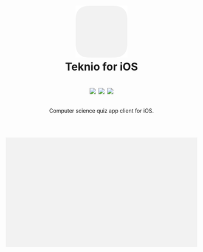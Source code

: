 <h1 align="center">
  <img src="Docs/Icon.png" width="136" alt="icon">
  <br>Teknio for iOS<br>
  <p align="center">
    <img src="https://img.shields.io/badge/Language-Swift-blue.svg">
    <a href="LICENSE.md"><img src="https://img.shields.io/badge/License-MIT-brightgreen.svg"></a>
    <img src="https://img.shields.io/badge/Type-Project-orange.svg">
  </p>
</h1>
<p align="center">Сomputer science quiz app client for iOS.</p>
<br><br>
<p align="center"><img src="Docs/Mockup.png" width="700"></p>
<br>
